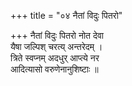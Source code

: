 +++
title = "०४ नैतां विदुः पितरो"

+++
नैतां विदुः पितरो नोत देवा  
यैषा जल्पिश् चरत्य् अन्तरेदम् ।  
त्रिते स्वप्नम् अदधुर् आप्त्ये नर  
आदित्यासो वरुणेनानुशिष्टाः ॥